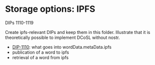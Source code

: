 Storage options: IPFS
=====

DIPs 1110-1119

Create ipfs-relevant DIPs and keep them in this folder. Illustrate that it is theoretically possible to implement DCoSL without nostr.

- [DIP-1110](1100.md): what goes into wordData.metaData.ipfs
- publication of a word to ipfs
- retrieval of a word from ipfs
